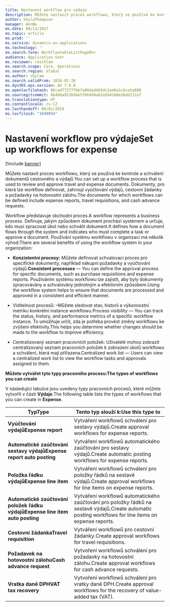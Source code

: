 ```yaml
---
title: Nastavení workflow pro výdaje
description: Můžete nastavit proces workflowu, který se používá ke kontrole a schválení dokumentů cestovného a výdajů.
author: ShylaThompson
manager: AnnBe
ms.date: 09/13/2017
ms.topic: article
ms.prod: ''
ms.service: dynamics-ax-applications
ms.technology: ''
ms.search.form: WorkflowtableListPageRnr
audience: Application User
ms.reviewer: roschlom
ms.search.scope: Core, Operations
ms.search.region: Global
ms.author: shylaw
ms.search.validFrom: 2016-02-28
ms.dyn365.ops.version: AX 7.0.0
ms.openlocfilehash: 86cadf7277fbb7e08dad4b5dc2a46e1c6ce5a888
ms.sourcegitcommit: 8b4b6a9226d4e5f66498ab2a5b4160e26dd112af
ms.translationtype: HT
ms.contentlocale: cs-CZ
ms.lasthandoff: 08/01/2019
ms.locfileid: "1840954"
---
```

# <a name="set-up-workflows-for-expense"></a><span data-ttu-id="90eb0-103">Nastavení workflow pro výdaje</span><span class="sxs-lookup"><span data-stu-id="90eb0-103">Set up workflows for expense</span></span>

[!include [banner](../includes/banner.md)]

<span data-ttu-id="90eb0-104"> Můžete nastavit proces workflowu, který se používá ke kontrole a schválení dokumentů cestovného a výdajů.</span><span class="sxs-lookup"><span data-stu-id="90eb0-104">You can set up a workflow process that is used to review and approve travel and expense documents.</span></span> <span data-ttu-id="90eb0-105">Dokumenty, pro která lze workflow definovat, zahrnují vyúčtování výdajů, cestovní žádanky a požadavky na hotovostní zálohu.</span><span class="sxs-lookup"><span data-stu-id="90eb0-105">The documents for which workflows can be defined include expense reports, travel requisitions, and cash advance requests.</span></span>

<span data-ttu-id="90eb0-106">Workflow představuje obchodní proces.</span><span class="sxs-lookup"><span data-stu-id="90eb0-106">A workflow represents a business process.</span></span> <span data-ttu-id="90eb0-107">Definuje, jakým způsobem dokument prochází systémem a určuje, kdo musí zpracovat úkol nebo schválit dokument.</span><span class="sxs-lookup"><span data-stu-id="90eb0-107">It defines how a document flows through the system and indicates who must complete a task or approve a document.</span></span> <span data-ttu-id="90eb0-108">Používání systému workflowu v organizaci má několik výhod:</span><span class="sxs-lookup"><span data-stu-id="90eb0-108">There are several benefits of using the workflow system in your organization:</span></span>

-   <span data-ttu-id="90eb0-109">**Konzistentní procesy:** Můžete definovat schvalovací proces pro specifické dokumenty, například nákupní požadavky a vyúčtování výdajů.</span><span class="sxs-lookup"><span data-stu-id="90eb0-109">**Consistent processes** — You can define the approval process for specific documents, such as purchase requisitions and expense reports.</span></span> <span data-ttu-id="90eb0-110">Používáním systému workflowu lze zajistit, aby byly dokumenty zpracovávány a schvalovány jednotným a efektivním způsobem.</span><span class="sxs-lookup"><span data-stu-id="90eb0-110">Using the workflow system helps to ensure that documents are processed and approved in a consistent and efficient manner.</span></span>

-   <span data-ttu-id="90eb0-111">Viditelnost procesů: –Můžete sledovat stav, historii a výkonnostní metriku konkrétní instance workflowu.</span><span class="sxs-lookup"><span data-stu-id="90eb0-111">Process visibility — You can track the status, history, and performance metrics of a specific workflow instance.</span></span> <span data-ttu-id="90eb0-112">To umožňuje určit, zda je potřeba provést změny workflowu ke zvýšení efektivity.</span><span class="sxs-lookup"><span data-stu-id="90eb0-112">This helps you determine whether changes should be made to the workflow to improve efficiency.</span></span>

-   <span data-ttu-id="90eb0-113">Centralizovaný seznam pracovních položek: Uživatelé mohou zobrazit centralizovaný seznam pracovních položek k zobrazení úkolů workflowu a schválení, která mají přiřazena.</span><span class="sxs-lookup"><span data-stu-id="90eb0-113">Centralized work list — Users can view a centralized work list to view the workflow tasks and approvals assigned to them.</span></span> 

<span data-ttu-id="90eb0-114">**Můžete vytvářet tyto typy pracovního procesu:**</span><span class="sxs-lookup"><span data-stu-id="90eb0-114">**The types of workflows you can create**</span></span>

<span data-ttu-id="90eb0-115">V následující tabulce jsou uvedeny typy pracovních procesů, které můžete vytvořit v části **Výdaje**.</span><span class="sxs-lookup"><span data-stu-id="90eb0-115">The following table lists the types of workflows that you can create in **Expense**.</span></span>


|              <span data-ttu-id="90eb0-116"><strong>Typ</strong></span><span class="sxs-lookup"><span data-stu-id="90eb0-116"><strong>Type</strong></span></span>              |                   <span data-ttu-id="90eb0-117"><strong>Tento typ slouží k:</strong></span><span class="sxs-lookup"><span data-stu-id="90eb0-117"><strong>Use this type to</strong></span></span>                   |
|-------------------------------------------------|-----------------------------------------------------------------------|
|         <span data-ttu-id="90eb0-118"><strong>Vyúčtování výdajů</strong></span><span class="sxs-lookup"><span data-stu-id="90eb0-118"><strong>Expense report</strong></span></span>         |            <span data-ttu-id="90eb0-119">Vytváření workflowů schválení pro sestavy výdajů.</span><span class="sxs-lookup"><span data-stu-id="90eb0-119">Create approval workflows for expense reports.</span></span>             |
|  <span data-ttu-id="90eb0-120"><strong>Automatické zaúčtování sestavy výdajů</strong></span><span class="sxs-lookup"><span data-stu-id="90eb0-120"><strong>Expense report auto posting</strong></span></span>   |        <span data-ttu-id="90eb0-121">Vytváření workflowů automatického zaúčtování pro sestavy výdajů.</span><span class="sxs-lookup"><span data-stu-id="90eb0-121">Create automatic posting workflows for expense reports.</span></span>        |
|       <span data-ttu-id="90eb0-122"><strong>Položka řádku výdajů</strong></span><span class="sxs-lookup"><span data-stu-id="90eb0-122"><strong>Expense line item</strong></span></span>        |     <span data-ttu-id="90eb0-123">Vytváření workflowů schválení pro položky řádků na sestavě výdajů.</span><span class="sxs-lookup"><span data-stu-id="90eb0-123">Create approval workflows for line items on expense reports.</span></span>      |
| <span data-ttu-id="90eb0-124"><strong>Automatické zaúčtování položek řádku výdajů</strong></span><span class="sxs-lookup"><span data-stu-id="90eb0-124"><strong>Expense line item auto posting</strong></span></span> | <span data-ttu-id="90eb0-125">Vytváření workflowů automatického zaúčtování pro položky řádků na sestavě výdajů.</span><span class="sxs-lookup"><span data-stu-id="90eb0-125">Create automatic posting workflows for line items on expense reports.</span></span> |
|       <span data-ttu-id="90eb0-126"><strong>Cestovní žádanka</strong></span><span class="sxs-lookup"><span data-stu-id="90eb0-126"><strong>Travel requisition</strong></span></span>       |          <span data-ttu-id="90eb0-127">Vytváření workflowů pro cestovní žádanky.</span><span class="sxs-lookup"><span data-stu-id="90eb0-127">Create approval workflows for travel requisitions.</span></span>           |
|      <span data-ttu-id="90eb0-128"><strong>Požadavek na hotovostní zálohu</strong></span><span class="sxs-lookup"><span data-stu-id="90eb0-128"><strong>Cash advance request</strong></span></span>      |         <span data-ttu-id="90eb0-129">Vytvoření workflowů schválení pro požadavky na hotovostní zálohu.</span><span class="sxs-lookup"><span data-stu-id="90eb0-129">Create approval workflows for cash advance requests.</span></span>          |
|        <span data-ttu-id="90eb0-130"><strong>Vratka daně DPH</strong></span><span class="sxs-lookup"><span data-stu-id="90eb0-130"><strong>VAT tax recovery</strong></span></span>        | <span data-ttu-id="90eb0-131">Vytvoření workflowů schválení pro vratky daně DPH.</span><span class="sxs-lookup"><span data-stu-id="90eb0-131">Create approval workflows for the recovery of value-added tax (VAT).</span></span>  |

